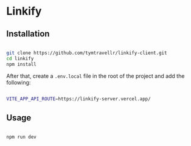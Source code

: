 # Linkify

## Installation

```bash

git clone https://github.com/tymtravellr/linkify-client.git
cd linkify
npm install

```

After that, create a `.env.local` file in the root of the project and add the following:

```bash

VITE_APP_API_ROUTE=https://linkify-server.vercel.app/

```

## Usage

```bash

npm run dev

```